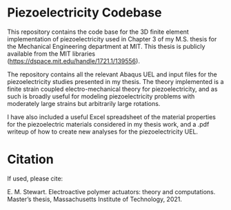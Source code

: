 # Piezoelectricity Codebase

This repository contains the code base for the 3D finite element implementation of piezoelectricity used in Chapter 3 of my M.S. thesis for the Mechanical Engineering department at MIT. This thesis is publicly available from the MIT libraries (https://dspace.mit.edu/handle/1721.1/139556).

The repository contains all the relevant Abaqus UEL and input files for the piezoelectricity studies presented in my thesis. The theory implemented is a finite strain coupled electro-mechanical theory for piezoelectricity, and as such is broadly useful for modeling piezoelectricity problems with moderately large strains but arbitrarily large rotations.

I have also included a useful Excel spreadsheet of the material properties for the piezoelectric materials considered in my thesis work, and a .pdf writeup of how to create new analyses for the piezoelectricity UEL.

# Citation
If used, please cite:

E. M. Stewart. Electroactive polymer actuators: theory and computations. Master’s thesis, Massachusetts Institute of Technology, 2021.


